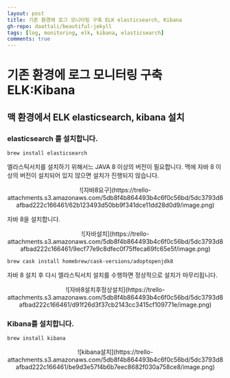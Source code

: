 ```yaml
---  
layout: post
title: 기존 환경에 로그 모니터링 구축 ELK elasticsearch, Kibana
gh-repo: daattali/beautiful-jekyll
tags: [log, monitoring, elk, kibana, elasticsearch]
comments: true
---  
```


# 기존 환경에 로그 모니터링 구축 ELK:Kibana

## 맥 환경에서 ELK elasticsearch, kibana 설치

### elasticsearch 를 설치합니다.
~~~
brew install elasticsearch
~~~
엘라스틱서치를 설치하기 위해서느 JAVA 8 이상의 버전이 필요합니다. 맥에 자바 8 이상의 버전이 설치되어 있지 않으면 설치가 진행되지 않습니다.
<center>![자바8요구](https://trello-attachments.s3.amazonaws.com/5db8f4b864493b4c6f0c56bd/5dc3793d8afbad222c166461/62b123493d50bb9f341dce11dd28d0d9/image.png)</center>

자바 8을 설치합니다.
<center>![자바설치](https://trello-attachments.s3.amazonaws.com/5db8f4b864493b4c6f0c56bd/5dc3793d8afbad222c166461/9ecf77e9c8dfec0f75ffeca69fc65e5f/image.png)</center>

~~~
brew cask install homebrew/cask-versions/adoptopenjdk8
~~~
자바 8 설치 후 다시 엘라스틱서치 설치를 수행하면 정상적으로 설치가 마무리됩니다.
<center>![자바8설치후정상설치](https://trello-attachments.s3.amazonaws.com/5db8f4b864493b4c6f0c56bd/5dc3793d8afbad222c166461/d91f26d3f37cb2143cc3415cf109771e/image.png)</center>


### Kibana를 설치합니다.
~~~
brew install kibana
~~~
<center>![kibana설치](https://trello-attachments.s3.amazonaws.com/5db8f4b864493b4c6f0c56bd/5dc3793d8afbad222c166461/be9d3e57f4b6b7eec8682f030a758ce8/image.png)</center>

